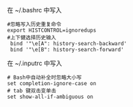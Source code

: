 
在 ~/.bashrc 中写入
```
#忽略写入历史重复命令  
export HISTCONTROL=ignoredups
#上下健选择历史输入
 bind '"\e[A": history-search-backward'
 bind '"\e[B": history-search-forward'
```
在 ~/.inputrc 中写入
```
# Bash中自动补全时忽略大小写 
set completion-ignore-case on
# tab 键双击变单击
set show-all-if-ambiguous on
```
